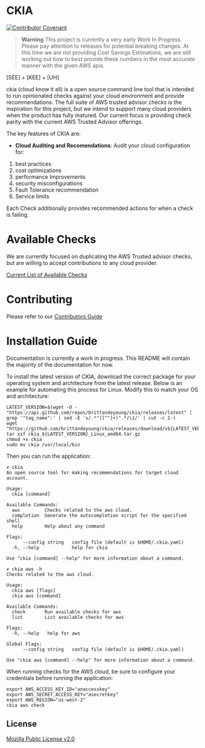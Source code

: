 # CKIA
[![Contributor Covenant](https://img.shields.io/badge/Contributor%20Covenant-2.1-4baaaa.svg)](code_of_conduct.md)
> **Warning**
> This project is currently a very early Work In Progress. Please pay attention to releases for potential breaking changes. At this time we are not providing Cost Savings Estimations, we are still working out how to best provide these numbers in the most accurate manner with the given AWS apis. 

\[SEE\] + \[KEE\] + \[UH\]

ckia (cloud know it all) is a open source command line tool that is intended to run opinionated checks against your cloud environment and provide recommendations. The full suite of AWS trusted advisor checks is the inspiration for this project, but we intend to support many cloud providers when the product has fully matured. Our current focus is providing check parity with the current AWS Trusted Advisor offerings. 

The key features of CKIA are:

- **Cloud Auditing and Recomendations**: Audit your cloud configuration for:

1. best practices
2. cost optimizations
3. performance Improvements
4. security misconfigurations
5. Fault Tolerance recommendation
6. Service limits

Each Check additionally provides recommended actions for when a check is failing. 

# Available Checks

We are currently focused on duplicating the AWS Trusted advisor checks, but are willing to accept contributions to any cloud provider.

[Current List of Available Checks](AVAILABLE_CHECKS.md)

# Contributing

Please refer to our [Contributors Guide](CONTRIBUTING.md)

# Installation Guide

Documentation is currently a work in progress. This README will contain the majority of the documentation for now. 

To install the latest version of CKIA, download the correct package for your operating system and architecture from the latest release. Below is an example for automating this process for Linux. Modify this to match your OS and architecture:

```shell
LATEST_VERSION=$(wget -O - "https://api.github.com/repos/brittandeyoung/ckia/releases/latest" | grep '"tag_name":' | sed -E 's/.*"([^"]+)".*/\1/' | cut -c 2-)
wget "https://github.com/brittandeyoung/ckia/releases/download/v${LATEST_VERSION}/ckia_${LATEST_VERSION}_Linux_amd64.tar.gz"
tar xzf ckia_${LATEST_VERSION}_Linux_amd64.tar.gz
chmod +x ckia
sudo mv ckia /usr/local/bin
```

Then you can run the application:

```shell
✗ ckia
An open source tool for making recommendations for target cloud account.

Usage:
  ckia [command]

Available Commands:
  aws         Checks related to the aws cloud.
  completion  Generate the autocompletion script for the specified shell
  help        Help about any command

Flags:
      --config string   config file (default is $HOME/.ckia.yaml)
  -h, --help            help for ckia

Use "ckia [command] --help" for more information about a command.
```

```shell
✗ ckia aws -h
Checks related to the aws cloud.

Usage:
  ckia aws [flags]
  ckia aws [command]

Available Commands:
  check       Run available checks for aws
  list        List available checks for aws

Flags:
  -h, --help   help for aws

Global Flags:
      --config string   config file (default is $HOME/.ckia.yaml)

Use "ckia aws [command] --help" for more information about a command.
```

When running checks for the AWS cloud, be sure to configure your credentials before running the application:

```shell
export AWS_ACCESS_KEY_ID="anaccesskey"
export AWS_SECRET_ACCESS_KEY="asecretkey"
export AWS_REGION="us-west-2"
ckia aws check
```
## License

[Mozilla Public License v2.0](https://github.com/brittandeyoung/ckia/blob/main/LICENSE)